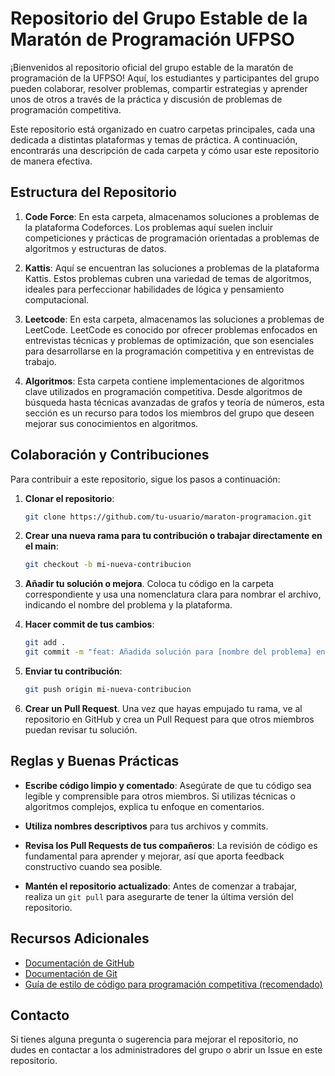 

# Repositorio del Grupo Estable de la Maratón de Programación UFPSO

¡Bienvenidos al repositorio oficial del grupo estable de la maratón de programación de la UFPSO! Aquí, los estudiantes y participantes del grupo pueden colaborar, resolver problemas, compartir estrategias y aprender unos de otros a través de la práctica y discusión de problemas de programación competitiva.

Este repositorio está organizado en cuatro carpetas principales, cada una dedicada a distintas plataformas y temas de práctica. A continuación, encontrarás una descripción de cada carpeta y cómo usar este repositorio de manera efectiva.

## Estructura del Repositorio

1. **Code Force**: En esta carpeta, almacenamos soluciones a problemas de la plataforma Codeforces. Los problemas aquí suelen incluir competiciones y prácticas de programación orientadas a problemas de algoritmos y estructuras de datos.

2. **Kattis**: Aquí se encuentran las soluciones a problemas de la plataforma Kattis. Estos problemas cubren una variedad de temas de algoritmos, ideales para perfeccionar habilidades de lógica y pensamiento computacional.

3. **Leetcode**: En esta carpeta, almacenamos las soluciones a problemas de LeetCode. LeetCode es conocido por ofrecer problemas enfocados en entrevistas técnicas y problemas de optimización, que son esenciales para desarrollarse en la programación competitiva y en entrevistas de trabajo.

4. **Algoritmos**: Esta carpeta contiene implementaciones de algoritmos clave utilizados en programación competitiva. Desde algoritmos de búsqueda hasta técnicas avanzadas de grafos y teoría de números, esta sección es un recurso para todos los miembros del grupo que deseen mejorar sus conocimientos en algoritmos.

## Colaboración y Contribuciones

Para contribuir a este repositorio, sigue los pasos a continuación:

1. **Clonar el repositorio**: 
   ```bash
   git clone https://github.com/tu-usuario/maraton-programacion.git
   ```

2. **Crear una nueva rama para tu contribución o trabajar directamente en el main**: 
   ```bash
   git checkout -b mi-nueva-contribucion
   ```

3. **Añadir tu solución o mejora**. Coloca tu código en la carpeta correspondiente y usa una nomenclatura clara para nombrar el archivo, indicando el nombre del problema y la plataforma.

4. **Hacer commit de tus cambios**: 
   ```bash
   git add .
   git commit -m "feat: Añadida solución para [nombre del problema] en [plataforma]"
   ```

5. **Enviar tu contribución**: 
   ```bash
   git push origin mi-nueva-contribucion
   ```

6. **Crear un Pull Request**. Una vez que hayas empujado tu rama, ve al repositorio en GitHub y crea un Pull Request para que otros miembros puedan revisar tu solución.

## Reglas y Buenas Prácticas

- **Escribe código limpio y comentado**: Asegúrate de que tu código sea legible y comprensible para otros miembros. Si utilizas técnicas o algoritmos complejos, explica tu enfoque en comentarios.

- **Utiliza nombres descriptivos** para tus archivos y commits.

- **Revisa los Pull Requests de tus compañeros**: La revisión de código es fundamental para aprender y mejorar, así que aporta feedback constructivo cuando sea posible.

- **Mantén el repositorio actualizado**: Antes de comenzar a trabajar, realiza un `git pull` para asegurarte de tener la última versión del repositorio.

## Recursos Adicionales

- [Documentación de GitHub](https://docs.github.com/)
- [Documentación de Git](https://git-scm.com/doc)
- [Guía de estilo de código para programación competitiva (recomendado)](https:)

## Contacto

Si tienes alguna pregunta o sugerencia para mejorar el repositorio, no dudes en contactar a los administradores del grupo o abrir un Issue en este repositorio.
